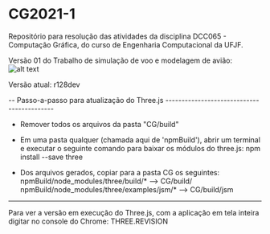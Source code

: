 # CG2021-1
Repositório para resolução das atividades da disciplina DCC065 - Computação Gráfica, do curso de Engenharia Computacional da UFJF.


Versão 01 do Trabalho de simulação de voo e modelagem de avião:
![alt text](https://github.com/MathewsJosh/CG2021-1/blob/main/readme_imgs/Trabalho01.gif)









Versão atual: r128dev

-- Passo-a-passo para atualização do Three.js -------------------------------------------

* Remover todos os arquivos da pasta "CG/build"

* Em uma pasta qualquer (chamada aqui de 'npmBuild'), abrir um terminal e 
  executar o seguinte comando para baixar os módulos do three.js:
    npm install --save three

* Dos arquivos gerados, copiar para a pasta CG os seguintes:
  npmBuild/node_modules/three/build/*          -->  CG/build/  
  npmBuild/node_modules/three/examples/jsm/*   -->  CG/build/jsm
  
-------------------------------------------------

Para ver a versão em execução do Three.js, com a aplicação em tela inteira digitar 
no console do Chrome:
THREE.REVISION
